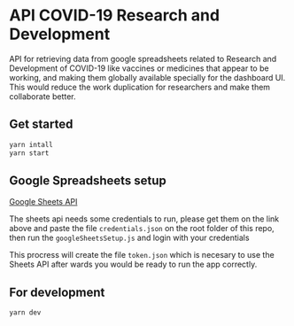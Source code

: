 # API COVID-19 Research and Development

API for retrieving data from google spreadsheets related to Research and Development of COVID-19 like vaccines or medicines that appear to be working, and making them globally available specially for the dashboard UI.
This would reduce the work duplication for researchers and make them collaborate better.

## Get started

```bash
yarn intall
yarn start
```

## Google Spreadsheets setup

[Google Sheets API](https://developers.google.com/sheets/api/quickstart/nodejs)

The sheets api needs some credentials to run, please get them on the link above and paste the file `credentials.json` on the root folder of this repo, then run the `googleSheetsSetup.js` and login with your credentials

This procress will create the file `token.json` which is necesary to use the Sheets API after wards you would be ready to run the app correctly.

## For development

```bash
yarn dev
```
